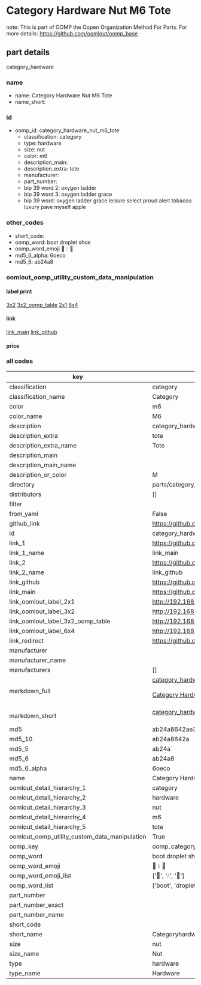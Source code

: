 # Category Hardware Nut M6 Tote  

note: This is part of OOMP the Oopen Organization Method For Parts. For more details: https://github.com/oomlout/oomp_base

##  part details
  



category_hardware



### name
* name: Category Hardware Nut M6 Tote
* name_short: 
### id
* oomp_id: category_hardware_nut_m6_tote
  * classification: category
  * type: hardware
  * size: nut
  * color: m6
  * description_main: 
  * description_extra: tote
  * manufacturer: 
  * part_number: 
  * bip 39 word 2: oxygen ladder
  * bip 39 word 3: oxygen ladder grace
  * bip 39 word: oxygen ladder grace leisure select proud alert tobacco luxury pave myself apple

### other_codes
* short_code: 
* oomp_word: boot droplet shoe
* oomp_word_emoji :boot: :droplet: :shoe:
* md5_6_alpha: 6oeco
* md5_6: ab24a8






### oomlout_oomp_utility_custom_data_manipulation
#### label print
[3x2](http://192.168.1.245:1112/?label=oomp%206oeco)
[3x2_oomp_table](http://192.168.1.108:1112/?label=oomp%206oeco)
[2x1](http://192.168.1.242:1112/?label=oomp%206oeco)
[6x4](http://192.168.1.55:1112/?label=oomp%206oeco)    

#### link

[link_main](https://github.com/oomlout/oomlout_oomp_version_1_messy/tree/main/parts/category_hardware_nut_m6_tote) [link_github](https://github.com/oomlout/oomlout_oomp_version_1_messy/tree/main/parts/category_hardware_nut_m6_tote)                             

#### price







### all codes 
| key | value |  
| --- | --- |  
| classification | category |  
| classification_name | Category |  
| color | m6 |  
| color_name | M6 |  
| description | category_hardware |  
| description_extra | tote |  
| description_extra_name | Tote |  
| description_main |  |  
| description_main_name |  |  
| description_or_color | M  |  
| directory | parts/category_hardware_nut_m6_tote |  
| distributors | [] |  
| filter |  |  
| from_yaml | False |  
| github_link | https://github.com/oomlout/oomlout_oomp_part_src/tree/main/parts/category_hardware_nut_m6_tote |  
| id | category_hardware_nut_m6_tote |  
| link_1 | https://github.com/oomlout/oomlout_oomp_version_1_messy/tree/main/parts/category_hardware_nut_m6_tote |  
| link_1_name | link_main |  
| link_2 | https://github.com/oomlout/oomlout_oomp_version_1_messy/tree/main/parts/category_hardware_nut_m6_tote |  
| link_2_name | link_github |  
| link_github | https://github.com/oomlout/oomlout_oomp_version_1_messy/tree/main/parts/category_hardware_nut_m6_tote |  
| link_main | https://github.com/oomlout/oomlout_oomp_version_1_messy/tree/main/parts/category_hardware_nut_m6_tote |  
| link_oomlout_label_2x1 | http://192.168.1.242:1112/?label=oomp%206oeco |  
| link_oomlout_label_3x2 | http://192.168.1.245:1112/?label=oomp%206oeco |  
| link_oomlout_label_3x2_oomp_table | http://192.168.1.108:1112/?label=oomp%206oeco |  
| link_oomlout_label_6x4 | http://192.168.1.55:1112/?label=oomp%206oeco |  
| link_redirect | https://github.com/oomlout/oomlout_oomp_version_1_messy/tree/main/parts/category_hardware_nut_m6_tote |  
| manufacturer |  |  
| manufacturer_name |  |  
| manufacturers | [] |  
| markdown_full | [category_hardware_nut_m6_tote](none)<br>[](none)<br>[Category Hardware Nut M6 Tote](none)<br><br> |  
| markdown_short | [category_hardware_nut_m6_tote](none)<br><br> |  
| md5 | ab24a8642ae320c6b361a7facadf1cf2 |  
| md5_10 | ab24a8642a |  
| md5_5 | ab24a |  
| md5_6 | ab24a8 |  
| md5_6_alpha | 6oeco |  
| name | Category Hardware Nut M6 Tote |  
| oomlout_detail_hierarchy_1 | category |  
| oomlout_detail_hierarchy_2 | hardware |  
| oomlout_detail_hierarchy_3 | nut |  
| oomlout_detail_hierarchy_4 | m6 |  
| oomlout_detail_hierarchy_5 | tote |  
| oomlout_oomp_utility_custom_data_manipulation | True |  
| oomp_key | oomp_category_hardware_nut_m6_tote |  
| oomp_word | boot droplet shoe |  
| oomp_word_emoji | :boot: :droplet: :shoe: |  
| oomp_word_emoji_list | [':boot:', ':droplet:', ':shoe:'] |  
| oomp_word_list | ['boot', 'droplet', 'shoe'] |  
| part_number |  |  
| part_number_exact |  |  
| part_number_name |  |  
| short_code |  |  
| short_name | Categoryhardware |  
| size | nut |  
| size_name | Nut |  
| type | hardware |  
| type_name | Hardware |  
